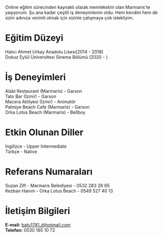    Online eğitim sürecinden kaynaklı olarak memleketim olan Marmaris'te yaşıyorum. Şu ana kadar çeşitli iş deneyimlerim oldu. Hem kendim hem de sizin adınıza verimli olmak için sizinle çalışmaya çok istekliyim. 
   
# Eğitim Düzeyi   
Halıcı Ahmet Urkay Anadolu Lisesi(2014 - 2018)   
Dokuz Eylül Üniversitesi Sinema Bölümü (2020 - )   
   
# İş Deneyimleri
Alabi Restaurant (Marmaris) - Garson   
Tato Bar (İzmir) - Garson   
Macera Atölyesi (İzmir) - Animatör   
Palmiye Beach Cafe (Marmaris) - Garson   
Orka Lotus Beach (Marmaris) - Bellboy   

# Etkin Olunan Diller
İngilizce - Upper Intermediate   
Türkçe - Native   

# Referans Numaraları
Suzan Zift - Marmaris Belediyesi - 0532 283 26 65   
Kezban Hanım - Orka Lotus Beach - 0549 527 40 13   

# İletişim Bilgileri   
**E-mail:** batu1781_@hotmail.com   
**Telefon:** 0530 165 10 72
